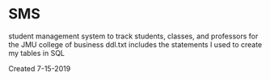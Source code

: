 # SMS
student management system to track students, classes, and professors for the JMU college of business
ddl.txt includes the statements I used to create my tables in SQL

Created 7-15-2019
